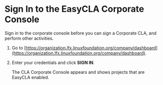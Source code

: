 # Sign In to the EasyCLA Corporate Console

Sign in to the corporate console before you can sign a Corporate CLA, and perform other activities.

1. Go to [https://organization.lfx.linuxfoundation.org/company/dashboard](https://organization.lfx.linuxfoundation.org/company/dashboard).
2. Enter your credentials and click **SIGN IN**.

   The CLA Corporate Console appears and shows projects that are EasyCLA enabled.

